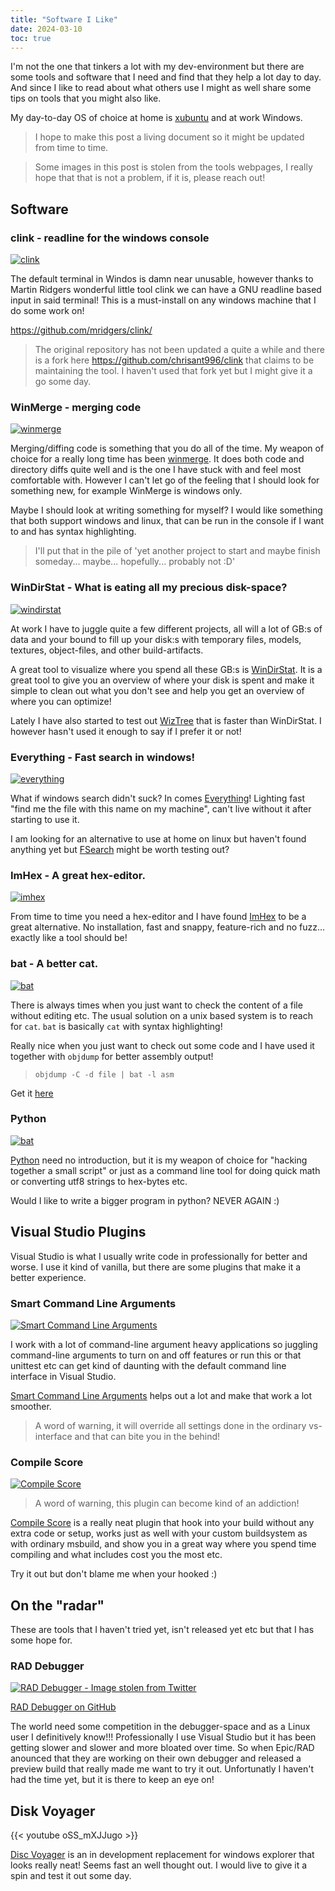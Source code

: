 ```yaml
---
title: "Software I Like"
date: 2024-03-10
toc: true
---
```


I'm not the one that tinkers a lot with my dev-environment but there are some tools and software that I need and find that they help a lot day to day.
And since I like to read about what others use I might as well share some tips on tools that you might also like.

My day-to-day OS of choice at home is [xubuntu](https://xubuntu.org/) and at work Windows.

> I hope to make this post a living document so it might be updated from time to time.

> Some images in this post is stolen from the tools webpages, I really hope that that is not a problem, if it is, please reach out!

## Software

### clink - readline for the windows console

[![](/images/software-i-like/clink.png "clink")](/images/software-i-like/clink.png)

The default terminal in Windos is damn near unusable, however thanks to Martin Ridgers wonderful little tool clink we can have a GNU readline based input in said terminal!
This is a must-install on any windows machine that I do some work on!

https://github.com/mridgers/clink/

> The original repository has not been updated a quite a while and there is a fork here https://github.com/chrisant996/clink that claims to be maintaining the tool. I haven't used that fork yet but I might give it a go some day.


### WinMerge - merging code

[![](/images/software-i-like/winmerge.gif "winmerge")](/images/software-i-like/winmerge.gif)

Merging/diffing code is something that you do all of the time. My weapon of choice for a really long time has been [winmerge](https://winmerge.org/). It does both code and directory diffs quite well and is the one I have stuck with and feel most comfortable with.
However I can't let go of the feeling that I should look for something new, for example WinMerge is windows only.

Maybe I should look at writing something for myself? I would like something that both support windows and linux, that can be run in the console if I want to and has syntax highlighting.

> I'll put that in the pile of 'yet another project to start and maybe finish someday... maybe... hopefully... probably not :D'


### WinDirStat - What is eating all my precious disk-space?

[![](/images/software-i-like/windirstat.jpg "windirstat")](/images/software-i-like/windirstat.jpg)

At work I have to juggle quite a few different projects, all will a lot of GB:s of data and your bound to fill up your disk:s with temporary files, models, textures, object-files, and other build-artifacts.

A great tool to visualize where you spend all these GB:s is [WinDirStat](https://windirstat.net/). It is a great tool to give you an overview of where your disk is spent and make it simple to clean out what you don't see and help you get an overview of where you can optimize!

Lately I have also started to test out [WizTree](https://diskanalyzer.com/) that is faster than WinDirStat. I however hasn't used it enough to say if I prefer it or not!


### Everything - Fast search in windows!

[![](/images/software-i-like/everything.png "everything")](/images/software-i-like/everything.png)

What if windows search didn't suck? In comes [Everything](https://www.voidtools.com/)! Lighting fast "find me the file with this name on my machine", can't live without it after starting to use it.

I am looking for an alternative to use at home on linux but haven't found anything yet but [FSearch](http://cboxdoerfer.github.io/fsearch/) might be worth testing out?


### ImHex - A great hex-editor.

[![](/images/software-i-like/imhex.png "imhex")](/images/software-i-like/imhex.png)

From time to time you need a hex-editor and I have found [ImHex](https://imhex.werwolv.net/) to be a great alternative. No installation, fast and snappy, feature-rich and no fuzz... exactly like a tool should be!


### bat - A better cat.

[![](/images/software-i-like/bat.png "bat")](/images/software-i-like/bat.png)

There is always times when you just want to check the content of a file without editing etc. The usual solution on a unix based system is to reach for `cat`. `bat` is basically `cat` with syntax highlighting!

Really nice when you just want to check out some code and I have used it together with `objdump` for better assembly output!

> `objdump -C -d file | bat -l asm`

Get it [here](https://github.com/sharkdp/bat)


### Python

[![](/images/software-i-like/python.png "bat")](/images/software-i-like/python.png)

[Python](https://www.python.org/) need no introduction, but it is my weapon of choice for "hacking together a small script" or just as a command line tool for doing quick math or converting utf8 strings to hex-bytes etc.

Would I like to write a bigger program in python? NEVER AGAIN :)


## Visual Studio Plugins

Visual Studio is what I usually write code in professionally for better and worse. I use it kind of vanilla, but there are some plugins that make it a better experience.


### Smart Command Line Arguments

[![](/images/software-i-like/vs_smart_cmd.png "Smart Command Line Arguments")](/images/software-i-like/vs_smart_cmd.png)

I work with a lot of command-line argument heavy applications so juggling command-line arguments to turn on and off features or run this or that unittest etc can get kind of daunting with the default command line interface in Visual Studio.

[Smart Command Line Arguments](https://marketplace.visualstudio.com/items?itemName=MBulli.SmartCommandlineArguments) helps out a lot and make that work a lot smoother.

> A word of warning, it will override all settings done in the ordinary vs-interface and that can bite you in the behind!


### Compile Score

[![](/images/software-i-like/vs_compile_score.png "Compile Score")](/images/software-i-like/vs_compile_score.png)

> A word of warning, this plugin can become kind of an addiction!

[Compile Score](https://marketplace.visualstudio.com/items?itemName=RamonViladomat.CompileScore) is a really neat plugin that hook into your build without any extra code or setup, works just as well with your custom buildsystem as with ordinary msbuild, and show you in a great way where you spend time compiling and what includes cost you the most etc.

Try it out but don't blame me when your hooked :)


## On the "radar"

These are tools that I haven't tried yet, isn't released yet etc but that I has some hope for.


### RAD Debugger

[![](/images/software-i-like/rad_debugger.png "RAD Debugger - Image stolen from Twitter")](/images/software-i-like/rad_debugger.png)

[RAD Debugger on GitHub](https://github.com/EpicGamesExt/raddebugger)

The world need some competition in the debugger-space and as a Linux user I definitively know!!! Professionally I use Visual Studio but it has been getting slower and slower and more bloated over time. So when Epic/RAD anounced that they are working on their own debugger and released a preview build that really made me want to try it out. Unfortunatly I haven't had the time yet, but it is there to keep an eye on!


## Disk Voyager

{{< youtube oSS_mXJJugo >}}

[Disc Voyager](https://diskvoyager.com/) is an in development replacement for windows explorer that looks really neat! Seems fast an well thought out. I would live to give it a spin and test it out some day.